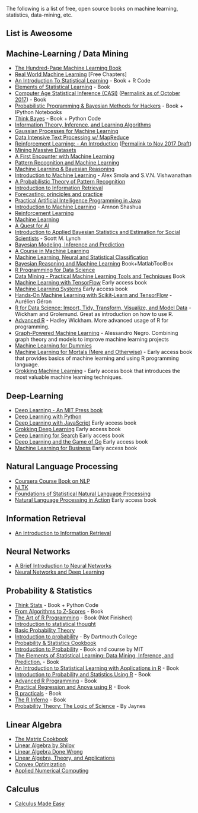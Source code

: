 The following is a list of free, open source books on machine learning, statistics, data-mining, etc.
## List is Aweosome
## Machine-Learning / Data Mining

* [The Hundred-Page Machine Learning Book](http://themlbook.com/wiki/doku.php)
* [Real World Machine Learning](https://www.manning.com/books/real-world-machine-learning) [Free Chapters]
* [An Introduction To Statistical Learning](https://www-bcf.usc.edu/~gareth/ISL/) - Book + R Code
* [Elements of Statistical Learning](https://web.stanford.edu/~hastie/ElemStatLearn/) - Book
* [Computer Age Statistical Inference (CASI)](https://web.stanford.edu/~hastie/CASI_files/PDF/casi.pdf) ([Permalink as of October 2017](https://perma.cc/J8JG-ZVFW)) - Book
* [Probabilistic Programming & Bayesian Methods for Hackers](http://camdavidsonpilon.github.io/Probabilistic-Programming-and-Bayesian-Methods-for-Hackers/) - Book + IPython Notebooks
* [Think Bayes](https://greenteapress.com/wp/think-bayes/) - Book + Python Code
* [Information Theory, Inference, and Learning Algorithms](http://www.inference.phy.cam.ac.uk/mackay/itila/book.html)
* [Gaussian Processes for Machine Learning](http://www.gaussianprocess.org/gpml/chapters/)
* [Data Intensive Text Processing w/ MapReduce](https://lintool.github.io/MapReduceAlgorithms/)
* [Reinforcement Learning: - An Introduction](http://incompleteideas.net/book/the-book-2nd.html) ([Permalink to Nov 2017 Draft](https://perma.cc/83ER-64M3))
* [Mining Massive Datasets](http://infolab.stanford.edu/~ullman/mmds/book.pdf)
* [A First Encounter with Machine Learning](https://www.ics.uci.edu/~welling/teaching/273ASpring10/IntroMLBook.pdf)
* [Pattern Recognition and Machine Learning](http://users.isr.ist.utl.pt/~wurmd/Livros/school/Bishop%20-%20Pattern%20Recognition%20And%20Machine%20Learning%20-%20Springer%20%202006.pdf)
* [Machine Learning & Bayesian Reasoning](http://web4.cs.ucl.ac.uk/staff/D.Barber/textbook/090310.pdf)
* [Introduction to Machine Learning](https://alex.smola.org/drafts/thebook.pdf) - Alex Smola and S.V.N. Vishwanathan
* [A Probabilistic Theory of Pattern Recognition](https://www.szit.bme.hu/~gyorfi/pbook.pdf)
* [Introduction to Information Retrieval](https://nlp.stanford.edu/IR-book/pdf/irbookprint.pdf)
* [Forecasting: principles and practice](https://otexts.com/fpp2/)
* [Practical Artificial Intelligence Programming in Java](https://www.saylor.org/site/wp-content/uploads/2011/11/CS405-1.1-WATSON.pdf)
* [Introduction to Machine Learning](https://arxiv.org/pdf/0904.3664v1.pdf) - Amnon Shashua
* [Reinforcement Learning](https://www.intechopen.com/books/reinforcement_learning)
* [Machine Learning](https://www.intechopen.com/books/machine_learning)
* [A Quest for AI](https://ai.stanford.edu/~nilsson/QAI/qai.pdf)
* [Introduction to Applied Bayesian Statistics and Estimation for Social Scientists](https://citeseerx.ist.psu.edu/viewdoc/download?doi=10.1.1.177.857&rep=rep1&type=pdf) - Scott M. Lynch
* [Bayesian Modeling, Inference and Prediction](https://users.soe.ucsc.edu/~draper/draper-BMIP-dec2005.pdf)
* [A Course in Machine Learning](http://ciml.info/)
* [Machine Learning, Neural and Statistical Classification](https://www1.maths.leeds.ac.uk/~charles/statlog/)
* [Bayesian Reasoning and Machine Learning](http://web4.cs.ucl.ac.uk/staff/D.Barber/pmwiki/pmwiki.php?n=Brml.HomePage) Book+MatlabToolBox
* [R Programming for Data Science](https://leanpub.com/rprogramming)
* [Data Mining - Practical Machine Learning Tools and Techniques](https://cdn.preterhuman.net/texts/science_and_technology/artificial_intelligence/Data%20Mining%20Practical%20Machine%20Learning%20Tools%20and%20Techniques%202d%20ed%20-%20Morgan%20Kaufmann.pdf) Book
* [Machine Learning with TensorFlow](https://www.manning.com/books/machine-learning-with-tensorflow) Early access book
* [Machine Learning Systems](https://www.manning.com/books/machine-learning-systems) Early access book
* [Hands‑On Machine Learning with Scikit‑Learn and TensorFlow](http://index-of.es/Varios-2/Hands%20on%20Machine%20Learning%20with%20Scikit%20Learn%20and%20Tensorflow.pdf) - Aurélien Géron
* [R for Data Science: Import, Tidy, Transform, Visualize, and Model Data](https://r4ds.had.co.nz/) - Wickham and Grolemund. Great as introduction on how to use R. 
* [Advanced R](http://adv-r.had.co.nz/) - Hadley Wickham. More advanced usage of R for programming.
* [Graph-Powered Machine Learning](https://www.manning.com/books/graph-powered-machine-learning) - Alessandro Negro. Combining graph theory and models to improve machine learning projects
* [Machine Learning for Dummies](https://mscdss.ds.unipi.gr/wp-content/uploads/2018/02/Untitled-attachment-00056-2-1.pdf)
* [Machine Learning for Mortals (Mere and Otherwise)](https://www.manning.com/books/machine-learning-for-mortals-mere-and-otherwise) - Early access book that provides basics of machine learning and using R programming language.
* [Grokking Machine Learning](https://www.manning.com/books/grokking-machine-learning) - Early access book that introduces the most valuable machine learning techniques.


## Deep-Learning

* [Deep Learning - An MIT Press book](https://www.deeplearningbook.org/)
* [Deep Learning with Python](https://www.manning.com/books/deep-learning-with-python)
* [Deep Learning with JavaScript](https://www.manning.com/books/deep-learning-with-javascript) Early access book
* [Grokking Deep Learning](https://www.manning.com/books/grokking-deep-learning) Early access book
* [Deep Learning for Search](https://www.manning.com/books/deep-learning-for-search) Early access book
* [Deep Learning and the Game of Go](https://www.manning.com/books/deep-learning-and-the-game-of-go) Early access book
* [Machine Learning for Business](https://www.manning.com/books/machine-learning-for-business) Early access book

## Natural Language Processing

* [Coursera Course Book on NLP](http://www.cs.columbia.edu/~mcollins/notes-spring2013.html)
* [NLTK](https://www.nltk.org/book/)
* [Foundations of Statistical Natural Language Processing](https://nlp.stanford.edu/fsnlp/promo/)
* [Natural Language Processing in Action](https://www.manning.com/books/natural-language-processing-in-action) Early access book

## Information Retrieval

* [An Introduction to Information Retrieval](https://nlp.stanford.edu/IR-book/pdf/irbookonlinereading.pdf)

## Neural Networks

* [A Brief Introduction to Neural Networks](http://www.dkriesel.com/_media/science/neuronalenetze-en-zeta2-2col-dkrieselcom.pdf)
* [Neural Networks and Deep Learning](http://neuralnetworksanddeeplearning.com/)

## Probability & Statistics

* [Think Stats](https://www.greenteapress.com/thinkstats/) - Book + Python Code
* [From Algorithms to Z-Scores](http://heather.cs.ucdavis.edu/probstatbook) - Book
* [The Art of R Programming](http://heather.cs.ucdavis.edu/~matloff/132/NSPpart.pdf) - Book (Not Finished)
* [Introduction to statistical thought](https://people.math.umass.edu/~lavine/Book/book.pdf)
* [Basic Probability Theory](https://www.math.uiuc.edu/~r-ash/BPT/BPT.pdf)
* [Introduction to probability](https://math.dartmouth.edu/~prob/prob/prob.pdf) - By Dartmouth College
* [Probability & Statistics Cookbook](http://statistics.zone/)
* [Introduction to Probability](http://athenasc.com/probbook.html) -  Book and course by MIT
* [The Elements of Statistical Learning: Data Mining, Inference, and Prediction.](https://web.stanford.edu/~hastie/ElemStatLearn/) - Book
* [An Introduction to Statistical Learning with Applications in R](https://www-bcf.usc.edu/~gareth/ISL/) - Book
* [Introduction to Probability and Statistics Using R](http://ipsur.r-forge.r-project.org/book/download/IPSUR.pdf) - Book
* [Advanced R Programming](http://adv-r.had.co.nz) - Book
* [Practical Regression and Anova using R](https://cran.r-project.org/doc/contrib/Faraway-PRA.pdf) - Book
* [R practicals](http://www.columbia.edu/~cjd11/charles_dimaggio/DIRE/resources/R/practicalsBookNoAns.pdf) - Book
* [The R Inferno](https://www.burns-stat.com/pages/Tutor/R_inferno.pdf) - Book
* [Probability Theory: The Logic of Science](https://bayes.wustl.edu/etj/prob/book.pdf) - By Jaynes

## Linear Algebra

* [The Matrix Cookbook](https://www.math.uwaterloo.ca/~hwolkowi/matrixcookbook.pdf)
* [Linear Algebra by Shilov](https://cosmathclub.files.wordpress.com/2014/10/georgi-shilov-linear-algebra4.pdf)
* [Linear Algebra Done Wrong](https://www.math.brown.edu/~treil/papers/LADW/LADW.html)
* [Linear Algebra, Theory, and Applications](https://math.byu.edu/~klkuttle/Linearalgebra.pdf)
* [Convex Optimization](https://web.stanford.edu/~boyd/cvxbook/bv_cvxbook.pdf)
* [Applied Numerical Computing](https://www.seas.ucla.edu/~vandenbe/ee133a.html)

## Calculus
* [Calculus Made Easy](https://github.com/lahorekid/Calculus/blob/master/Calculus%20Made%20Easy.pdf)
